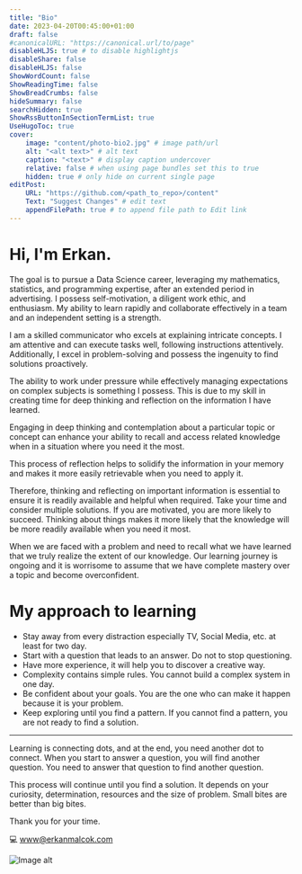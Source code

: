 ```yaml
---
title: "Bio"
date: 2023-04-20T00:45:00+01:00
draft: false
#canonicalURL: "https://canonical.url/to/page"
disableHLJS: true # to disable highlightjs
disableShare: false
disableHLJS: false
ShowWordCount: false
ShowReadingTime: false
ShowBreadCrumbs: false
hideSummary: false
searchHidden: true
ShowRssButtonInSectionTermList: true
UseHugoToc: true
cover:
    image: "content/photo-bio2.jpg" # image path/url
    alt: "<alt text>" # alt text
    caption: "<text>" # display caption undercover
    relative: false # when using page bundles set this to true
    hidden: true # only hide on current single page
editPost:
    URL: "https://github.com/<path_to_repo>/content"
    Text: "Suggest Changes" # edit text
    appendFilePath: true # to append file path to Edit link
---
```

# Hi, I'm Erkan.

The goal is to pursue a Data Science career, leveraging my mathematics, statistics, and programming expertise, after an extended period in advertising. I possess self-motivation, a diligent work ethic, and enthusiasm. My ability to learn rapidly and collaborate effectively in a team and an independent setting is a strength.

I am a skilled communicator who excels at explaining intricate concepts. I am attentive and can execute tasks well, following instructions attentively. Additionally, I excel in problem-solving and possess the ingenuity to find solutions proactively.

The ability to work under pressure while effectively managing expectations on complex subjects is something I possess. This is due to my skill in creating time for deep thinking and reflection on the information I have learned.

Engaging in deep thinking and contemplation about a particular topic or concept can enhance your ability to recall and access related knowledge when in a situation where you need it the most.

This process of reflection helps to solidify the information in your memory and makes it more easily retrievable when you need to apply it. 

Therefore, thinking and reflecting on important information is essential to ensure it is readily available and helpful when required. Take your time and consider multiple solutions. If you are motivated, you are more likely to succeed. Thinking about things makes it more likely that the knowledge will be more readily available when you need it most. 

When we are faced with a problem and need to recall what we have learned that we truly realize the extent of our knowledge. Our learning journey is ongoing and it is worrisome to assume that we have complete mastery over a topic and become overconfident.

# My approach to learning
* Stay away from every distraction especially TV, Social Media, etc. at least for two day.
* Start with a question that leads to an answer. Do not to stop questioning.
* Have more experience, it will help you to discover a creative way.
* Complexity contains simple rules. You cannot build a complex system in one day.
* Be confident about your goals. You are the one who can make it happen because it is your problem.
* Keep exploring until you find a pattern. If you cannot find a pattern, you are not ready to find a solution.
___

Learning is connecting dots, and at the end, you need another dot to connect.
When you start to answer a question, you will find another question. 
You need to answer that question to find another question. 

This process will continue until you find a solution. It depends on your curiosity, determination, resources and the size of problem. Small bites are better than big bites.

Thank you for your time. 



💻 www@erkanmalcok.com

![Image alt](../photo-bio2.jpg)

